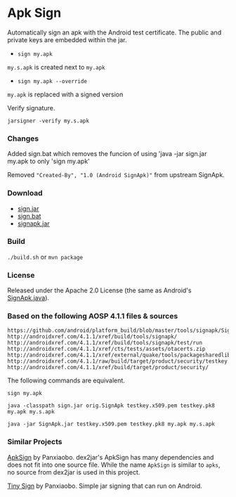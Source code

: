 # Apk Sign

Automatically sign an apk with the Android test certificate. The public and private keys are embedded within the jar.

- `sign my.apk` 

`my.s.apk` is created next to `my.apk`

- `sign my.apk --override` 

`my.apk` is replaced with a signed version

Verify signature.

`jarsigner -verify my.s.apk`

### Changes

Added sign.bat which removes the funcion of using 'java -jar sign.jar my.apk to only 'sign my.apk'

Removed `"Created-By", "1.0 (Android SignApk)"` from upstream SignApk.

### Download
- [sign.jar](https://github.com/appium/sign/raw/master/dist/sign.jar)
- [sign.bat](https://github.com/appium/sign/raw/master/sign.bat)
- [signapk.jar](https://github.com/appium/sign/raw/master/dist/signapk.jar)

### Build
`./build.sh` or `mvn package`

### License
Released under the Apache 2.0 License (the same as Android's [SignApk.java](https://github.com/android/platform_build/blob/master/tools/signapk/SignApk.java)).

### Based on the following AOSP 4.1.1 files & sources

```
https://github.com/android/platform_build/blob/master/tools/signapk/SignApk.java
http://androidxref.com/4.1.1/xref/build/tools/signapk/
http://androidxref.com/4.1.1/xref/build/tools/signapk/test/run
http://androidxref.com/4.1.1/xref/cts/tests/assets/otacerts.zip
http://androidxref.com/4.1.1/xref/external/quake/tools/packagesharedlib#11
http://androidxref.com/4.1.1/raw/build/target/product/security/testkey.pk8
http://androidxref.com/4.1.1/xref/build/target/product/security/
```

The following commands are equivalent.

`sign my.apk`

`java -classpath sign.jar orig.SignApk testkey.x509.pem testkey.pk8 my.apk my.s.apk`

`java -jar SignApk.jar testkey.x509.pem testkey.pk8 my.apk my.s.apk`

### Similar Projects

[ApkSign](http://code.google.com/p/dex2jar/source/browse/dex-tools/src/main/java/com/googlecode/dex2jar/tools/ApkSign.java) by Panxiaobo. dex2jar's ApkSign has many dependencies and does not fit into one source file. While the name `ApkSign` is similar to `apks`, no source from dex2jar is used in this project.

[Tiny Sign](http://code.google.com/p/tiny-sign/) by Panxiaobo. Simple jar signing that can run on Android.
